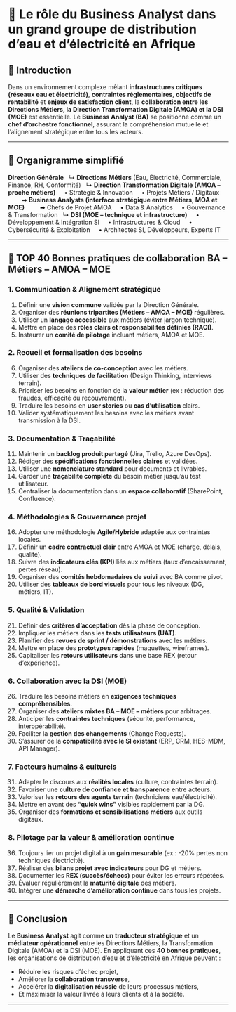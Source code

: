 # 📘 Le rôle du Business Analyst dans un grand groupe de distribution d’eau et d’électricité en Afrique

## 🔹 Introduction

Dans un environnement complexe mêlant **infrastructures critiques (réseaux eau et électricité)**, **contraintes réglementaires**, **objectifs de rentabilité** et **enjeux de satisfaction client**, la **collaboration entre les Directions Métiers, la Direction Transformation Digitale (AMOA) et la DSI (MOE)** est essentielle.
Le **Business Analyst (BA)** se positionne comme un **chef d’orchestre fonctionnel**, assurant la compréhension mutuelle et l’alignement stratégique entre tous les acteurs.

---

## 🔹 Organigramme simplifié

**Direction Générale**
  ↳ **Directions Métiers** (Eau, Électricité, Commerciale, Finance, RH, Conformité)
  ↳ **Direction Transformation Digitale (AMOA – proche métiers)**
    • Stratégie & Innovation
    • Projets Métiers / Digitaux
        ➡ **Business Analysts (interface stratégique entre Métiers, MOA et MOE)**
        ➡ Chefs de Projet AMOA
    • Data & Analytics
    • Gouvernance & Transformation
  ↳ **DSI (MOE – technique et infrastructure)**
    • Développement & Intégration SI
    • Infrastructures & Cloud
    • Cybersécurité & Exploitation
    • Architectes SI, Développeurs, Experts IT

---

## 🔹 TOP 40 Bonnes pratiques de collaboration BA – Métiers – AMOA – MOE

### 1. **Communication & Alignement stratégique**

1. Définir une **vision commune** validée par la Direction Générale.
2. Organiser des **réunions tripartites (Métiers – AMOA – MOE)** régulières.
3. Utiliser un **langage accessible** aux métiers (éviter jargon technique).
4. Mettre en place des **rôles clairs et responsabilités définies (RACI)**.
5. Instaurer un **comité de pilotage** incluant métiers, AMOA et MOE.

### 2. **Recueil et formalisation des besoins**

6. Organiser des **ateliers de co-conception** avec les métiers.
7. Utiliser des **techniques de facilitation** (Design Thinking, interviews terrain).
8. Prioriser les besoins en fonction de la **valeur métier** (ex : réduction des fraudes, efficacité du recouvrement).
9. Traduire les besoins en **user stories** ou **cas d’utilisation** clairs.
10. Valider systématiquement les besoins avec les métiers avant transmission à la DSI.

### 3. **Documentation & Traçabilité**

11. Maintenir un **backlog produit partagé** (Jira, Trello, Azure DevOps).
12. Rédiger des **spécifications fonctionnelles claires** et validées.
13. Utiliser une **nomenclature standard** pour documents et livrables.
14. Garder une **traçabilité complète** du besoin métier jusqu’au test utilisateur.
15. Centraliser la documentation dans un **espace collaboratif** (SharePoint, Confluence).

### 4. **Méthodologies & Gouvernance projet**

16. Adopter une méthodologie **Agile/Hybride** adaptée aux contraintes locales.
17. Définir un **cadre contractuel clair** entre AMOA et MOE (charge, délais, qualité).
18. Suivre des **indicateurs clés (KPI)** liés aux métiers (taux d’encaissement, pertes réseau).
19. Organiser des **comités hebdomadaires de suivi** avec BA comme pivot.
20. Utiliser des **tableaux de bord visuels** pour tous les niveaux (DG, métiers, IT).

### 5. **Qualité & Validation**

21. Définir des **critères d’acceptation** dès la phase de conception.
22. Impliquer les métiers dans les **tests utilisateurs (UAT)**.
23. Planifier des **revues de sprint / démonstrations** avec les métiers.
24. Mettre en place des **prototypes rapides** (maquettes, wireframes).
25. Capitaliser les **retours utilisateurs** dans une base REX (retour d’expérience).

### 6. **Collaboration avec la DSI (MOE)**

26. Traduire les besoins métiers en **exigences techniques compréhensibles**.
27. Organiser des **ateliers mixtes BA – MOE – métiers** pour arbitrages.
28. Anticiper les **contraintes techniques** (sécurité, performance, interopérabilité).
29. Faciliter la **gestion des changements** (Change Requests).
30. S’assurer de la **compatibilité avec le SI existant** (ERP, CRM, HES-MDM, API Manager).

### 7. **Facteurs humains & culturels**

31. Adapter le discours aux **réalités locales** (culture, contraintes terrain).
32. Favoriser une **culture de confiance et transparence** entre acteurs.
33. Valoriser les **retours des agents terrain** (techniciens eau/électricité).
34. Mettre en avant des **“quick wins”** visibles rapidement par la DG.
35. Organiser des **formations et sensibilisations métiers** aux outils digitaux.

### 8. **Pilotage par la valeur & amélioration continue**

36. Toujours lier un projet digital à un **gain mesurable** (ex : -20% pertes non techniques électricité).
37. Réaliser des **bilans projet avec indicateurs** pour DG et métiers.
38. Documenter les **REX (succès/échecs)** pour éviter les erreurs répétées.
39. Évaluer régulièrement la **maturité digitale** des métiers.
40. Intégrer une **démarche d’amélioration continue** dans tous les projets.

---

## 🔹 Conclusion

Le **Business Analyst** agit comme **un traducteur stratégique** et un **médiateur opérationnel** entre les Directions Métiers, la Transformation Digitale (AMOA) et la DSI (MOE).
En appliquant ces **40 bonnes pratiques**, les organisations de distribution d’eau et d’électricité en Afrique peuvent :

* Réduire les risques d’échec projet,
* Améliorer la **collaboration transverse**,
* Accélérer la **digitalisation réussie** de leurs processus métiers,
* Et maximiser la valeur livrée à leurs clients et à la société.

---

